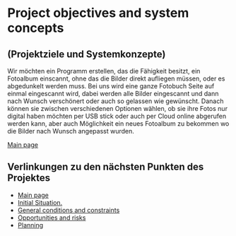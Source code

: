 # Project objectives and system concepts
## (Projektziele und Systemkonzepte)

Wir möchten ein Programm erstellen, das die Fähigkeit besitzt, ein Fotoalbum einscannt, ohne das die Bilder direkt aufliegen müssen, 
oder es abgedunkelt werden muss. Bei uns wird eine ganze Fotobuch Seite auf einmal eingescannt wird, dabei werden alle Bilder 
eingescannt und dann nach Wunsch verschönert oder auch so gelassen wie gewünscht. Danach können sie zwischen verschiedenen Optionen wählen, 
ob sie ihre Fotos nur digital haben möchten per USB stick oder auch per Cloud online abgerufen werden kann, 
aber auch Möglichkeit ein neues Fotoalbum zu bekommen wo die Bilder nach Wunsch angepasst wurden.


[Main page](https://github.com/palmetspat/project1Syp/blob/main/PROJECT-PHOTOBOOK.md)
## Verlinkungen zu den nächsten Punkten des Projektes
- [Main page](https://github.com/palmetspat/project1Syp/blob/main/PROJECT-PHOTOBOOK.md)
- [Initial Situation.](https://github.com/palmetspat/project1Syp/blob/main/Initial%20Situation.md)
- [General conditions and constraints](https://github.com/palmetspat/project1Syp/blob/main/General%20conditions%20and%20constraints.md)
- [Opportunities and risks](https://github.com/palmetspat/project1Syp/blob/main/Opportunities%20and%20risks.md)
- [Planning](https://github.com/palmetspat/project1Syp/blob/main/Planning.md)
